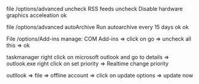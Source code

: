 file /options/advanced
	uncheck RSS feeds
	uncheck Disable hardware graphics acceleation
	ok

file /options/advanced
	autoArchive 
	Run autoarchive every 15  days ok 	ok
	

File /options/Add-ins
manage: COM Add-ins => click on go	=> uncheck all this => ok

taskmanager
right click on microsoft outlook and go to details  => outlook.exe  right click on set priority => Realtime
change priority

outllook => file => offline account => click on update options => update now
 	
